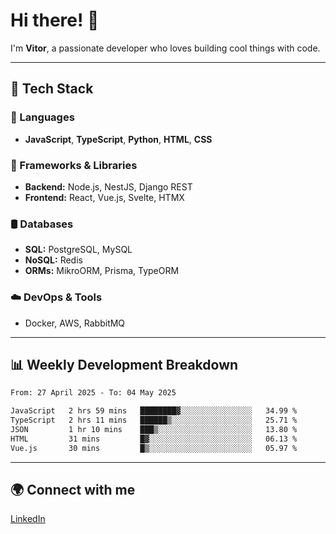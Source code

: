 
# Hi there! 👋

I'm **Vitor**, a passionate developer who loves building cool things with code.

---
## 🔧 Tech Stack

### 📌 Languages
- **JavaScript**, **TypeScript**, **Python**, **HTML**, **CSS**

### 🚀 Frameworks & Libraries
- **Backend:** Node.js, NestJS, Django REST
- **Frontend:** React, Vue.js, Svelte, HTMX

### 🛢️ Databases
- **SQL:** PostgreSQL, MySQL
- **NoSQL:** Redis
- **ORMs:** MikroORM, Prisma, TypeORM

### ☁️ DevOps & Tools
- Docker, AWS, RabbitMQ

---
## 📊 Weekly Development Breakdown

<!--START_SECTION:waka-->

```txt
From: 27 April 2025 - To: 04 May 2025

JavaScript   2 hrs 59 mins   ████████▓░░░░░░░░░░░░░░░░   34.99 %
TypeScript   2 hrs 11 mins   ██████▒░░░░░░░░░░░░░░░░░░   25.71 %
JSON         1 hr 10 mins    ███▒░░░░░░░░░░░░░░░░░░░░░   13.80 %
HTML         31 mins         █▓░░░░░░░░░░░░░░░░░░░░░░░   06.13 %
Vue.js       30 mins         █▒░░░░░░░░░░░░░░░░░░░░░░░   05.97 %
```

<!--END_SECTION:waka-->

---
## 🌍 Connect with me
[LinkedIn](https://www.linkedin.com/in/vitorlc)
